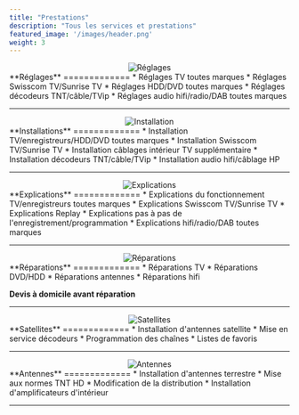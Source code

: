 ```yaml
---
title: "Prestations"
description: "Tous les services et prestations"
featured_image: '/images/header.png'
weight: 3
---
```


<div style="display: flex;justify-content: space-evenly;">
  <img src="/images/reglage.png" alt="Réglages" style="width: auto;">
</div>
**Réglages**
=============
* Réglages TV toutes marques
* Réglages Swisscom TV/Sunrise TV
* Réglages HDD/DVD toutes marques
* Réglages décodeurs TNT/câble/TVip
* Réglages audio hifi/radio/DAB toutes marques

---

<div style="display: flex;justify-content: space-evenly;">
  <img src="/images/installation.png" alt="Installation" style="width: auto;">
</div>
**Installations**
=============
* Installation TV/enregistreurs/HDD/DVD toutes marques
* Installation Swisscom TV/Sunrise TV
* Installation câblages intérieur TV supplémentaire
* Installation décodeurs TNT/câble/TVip
* Installation audio hifi/câblage HP

---

<div style="display: flex;justify-content: space-evenly;">
  <img src="/images/explication.png" alt="Explications" style="width: auto;">
</div>
**Explications**
=============
* Explications du fonctionnement TV/enregistreurs toutes marques
* Explications Swisscom TV/Sunrise TV
* Explications Replay
* Explications pas à pas de l'enregistrement/programmation
* Explications hifi/radio/DAB toutes marques

---

<div style="display: flex;justify-content: space-evenly;">
  <img src="/images/reparation.png" alt="Réparations" style="width: auto;">
</div>
**Réparations**
=============
* Réparations TV
* Réparations DVD/HDD
* Réparations antennes
* Réparations hifi

**Devis à domicile avant réparation**

---

<div style="display: flex;justify-content: space-evenly;">
  <img src="/images/satellite.png" alt="Satellites" style="width: auto;">
</div>
**Satellites**
=============
* Installation d'antennes satellite
* Mise en service décodeurs
* Programmation des chaînes
* Listes de favoris

---

<div style="display: flex;justify-content: space-evenly;">
  <img src="/images/antenne.png" alt="Antennes" style="width: auto;">
</div>
**Antennes**
=============
* Installation d'antennes terrestre
* Mise aux normes TNT HD
* Modification de la distribution
* Installation d'amplificateurs d'intérieur

---
